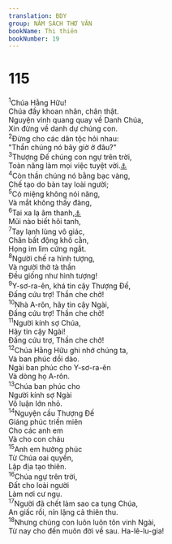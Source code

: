 ```yaml
---
translation: BDY
group: NĂM SÁCH THƠ VĂN
bookName: Thi thiên 
bookNumber: 19
---
```


<div class="title"><h1>115</h1></div>
<span class="verse thi_115_1"><sup>1</sup>Chúa Hằng Hữu!<br/>Chúa đầy khoan nhân, chân thật.<br/>Nguyện vinh quang quay về Danh Chúa,<br/>Xin đừng về danh dự chúng con.<br/></span>
<span class="verse thi_115_2"><sup>2</sup>Đừng cho các dân tộc hỏi nhau:<br/>&#34;Thần chúng nó bây giờ ở đâu?&#34;<br/></span>
<span class="verse thi_115_3"><sup>3</sup>Thượng Đế chúng con ngự trên trời,<br/>Toàn năng làm mọi việc tuyệt vời.<a href="#" data-toggle="tooltip" data-placement="bottom" title="Nt việc Ngài hài lòng">⚓</a><br/></span>
<span class="verse thi_115_4"><sup>4</sup>Còn thần chúng nó bằng bạc vàng,<br/>Chế tạo do bàn tay loài người;<br/></span>
<span class="verse thi_115_5"><sup>5</sup>Có miệng không nói năng,<br/>Và mắt không thấy đàng,<br/></span>
<span class="verse thi_115_6"><sup>6</sup>Tai xa lạ âm thanh,<a href="#" data-toggle="tooltip" data-placement="bottom" title="Nt tai không nghe">⚓</a><br/>Mũi nào biết hôi tanh,<br/></span>
<span class="verse thi_115_7"><sup>7</sup>Tay lạnh lùng vô giác,<br/>Chân bất động khô cằn,<br/>Họng im lìm cứng ngắt.<br/></span>
<span class="verse thi_115_8"><sup>8</sup>Người chế ra hình tượng,<br/>Và người thờ tà thần<br/>Đều giống như hình tượng!<br/></span>
<span class="verse thi_115_9"><sup>9</sup>Y-sơ-ra-ên, khá tin cậy Thượng Đế,<br/>Đấng cứu trợ! Thần che chở!<br/></span>
<span class="verse thi_115_10"><sup>10</sup>Nhà A-rôn, hãy tin cậy Ngài,<br/>Đấng cứu trợ! Thần che chở!<br/></span>
<span class="verse thi_115_11"><sup>11</sup>Người kính sợ Chúa,<br/>Hãy tin cậy Ngài!<br/>Đấng cứu trợ, Thần che chở!<br/></span>
<span class="verse thi_115_12"><sup>12</sup>Chúa Hằng Hữu ghi nhớ chúng ta,<br/>Và ban phúc dồi dào.<br/>Ngài ban phúc cho Y-sơ-ra-ên<br/>Và dòng họ A-rôn.<br/></span>
<span class="verse thi_115_13"><sup>13</sup>Chúa ban phúc cho<br/>Người kính sợ Ngài<br/>Vô luận lớn nhỏ.<br/></span>
<span class="verse thi_115_14"><sup>14</sup>Nguyện cầu Thượng Đế<br/>Giáng phúc triền miên<br/>Cho các anh em<br/>Và cho con cháu<br/></span>
<span class="verse thi_115_15"><sup>15</sup>Anh em hưởng phúc<br/>Từ Chúa oai quyền,<br/>Lập địa tạo thiên.<br/></span>
<span class="verse thi_115_16"><sup>16</sup>Chúa ngự trên trời,<br/>Đất cho loài người<br/>Làm nơi cư ngụ.<br/></span>
<span class="verse thi_115_17"><sup>17</sup>Người đã chết làm sao ca tụng Chúa,<br/>An giấc rồi, nín lặng cả thiên thu.<br/></span>
<span class="verse thi_115_18"><sup>18</sup>Nhưng chúng con luôn luôn tôn vinh Ngài,<br/>Từ nay cho đến muôn đời về sau. Ha-lê-lu-gia!</span>
